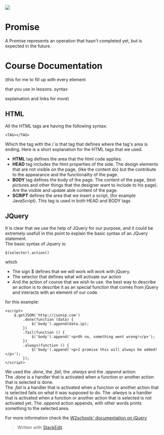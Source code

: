 ![](http://i.imgur.com/BgUMUGU.png)    
 
# Promise

A Promise represents an operation that hasn't completed yet, but is expected in the future.  
  
# Course Documentation

(this for me to fill up with every element 

that you use in lessons. syntax 

explaination and links for more)  

## HTML

All the HTML tags are having the following syntax:

    <TAG></TAG>

Which the tag with the / is that tag that defines where the tag's area is ending. Here is a short explanation for the HTML tags that we used.

 - **HTML** tag defines the area that the html code applies. 
 - **HEAD** tag includes the html properties of the side. The design  elements that are not visible on the page, (like the content do) but the contribute to the appearance and the functionality of the page. 
 - **BODY** tag defines the body of the page. The content of the page, (text pictures and other things that the designer want to include to his page). Are the visible and update able content of the page. 
 - **SCRIPT** defines the area that we insert a script, (for example JavaScript). This tag is used in both HEAD and BODY tags

## JQuery

It is clear that we use the help of JQuery for our purpose, and it could be extremely usefull in this point to explain the basic syntax of an JQuery statement.  
The basic syntax of Jquery is:  

    $(selector).action()

which  

 - The sign $ defines that we will work will work with jQuery.   
 - The selector that defines what will activate our action   
 - And the action of course that we wish to use. the best way to describe an action is to describe it as an special function that comes from jQuery and interacts with an element of our code.

for this example:  

    <script>
        $.getJSON('http://jsonip.com')
            .done(function (data) {
                $('body').append(data.ip);
            })
            .fail(function () {
                $('body').append('<p>Oh no, something went wrong!</p>');
            })
            .always(function () {
                $('body').append('<p>I promise this will always be added!</p>');
            });
    </script>  

We used the *.done*, the *.fail*, the *.always* and the *.append* action:   
The *.done* is a handler that is activated when a function or another action that is selected is done.  
The *.fail* is a handler that is activated when a function or another action that is selected fails on what it was supposed to do.
The *.always* is a handler that is activated when a function or another action that is selected is not activated yet.
The *.append* action appends, with other words prints something to the selected area. 
  
For more information check the [W2schools' documentation on jQuery](http://www.w3schools.com/jquery/jquery_syntax.asp)


> Written with [StackEdit](https://stackedit.io/).